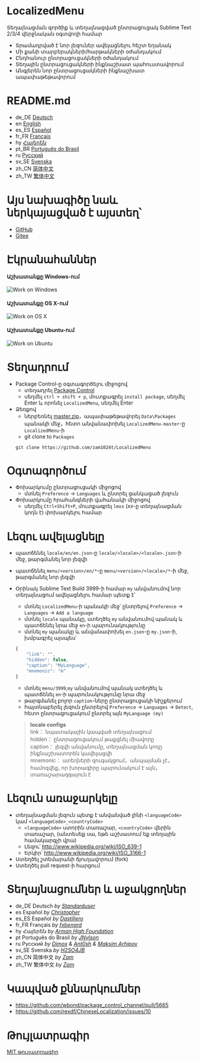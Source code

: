 # LocalizedMenu
Տեղայնացման գործիք և տեղայնացված ընտրացուցակ Sublime Text 2/3/4 վերջնական օգտվողի համար

- Տրամադրված է նոր լեզուներ ավելացնելու հեշտ եղանակ
- Մի քանի տարբերակների/հարթակների օժանդակում
- Ընդհանուր ընտրացուցակների օժանդակում
- Տեղային ընտրացուցակների ինքնաշխատ պահուստավորում
- Անգլերեն նոր ընտրացուցակների ինքնաշխատ ապափաթեթավորում

# README.md
- de_DE [Deutsch](readme/README.de_DE.md)
- en [English](../README.md)
- es_ES [Español](README.es_ES.md)
- fr_FR [Français](README.fr_FR.md)
- hy [Հայերեն](README.hy.md)
- pt_BR [Português do Brasil](README.pt_BR.md)
- ru [Русский](README.ru.md)
- sv_SE [Svenska](README.sv_SE.md)
- zh_CN [简体中文](README.zh_CN.md)
- zh_TW [繁体中文](README.zh_TW.md)

# Այս նախագիծը նաև ներկայացված է այստեղ՝
- [GitHub](https://github.com/zam1024t/LocalizedMenu)
- [Gitee](https://gitee.com/zam1024t/LocalizedMenu)

# Էկրանահաններ
#### Աշխատանքը Windows-ում
![Work on Windows](https://raw.githubusercontent.com/zam1024t/LocalizedMenu/shots/shots/LocalizedMenu_win.gif)
#### Աշխատանքը OS X-ում
![Work on OS X](https://raw.githubusercontent.com/zam1024t/LocalizedMenu/shots/shots/LocalizedMenu_osx.gif)
#### Աշխատանքը Ubuntu-ում
![Work on Ubuntu](https://raw.githubusercontent.com/zam1024t/LocalizedMenu/shots/shots/LocalizedMenu_linux.gif)

# Տեղադրում
- Package Control-ը օգտագործելու միջոցով
	- տեղադրել [Package Control](https://packagecontrol.io/installation)
	- սեղմել `ctrl + shift + p`, մուտքագրել `install package`, սեղմել Enter և որոնել `LocalizedMenu`, սեղմել Enter
- Ձեռքով
	- ներբեռնել [master.zip](https://github.com/zam1024t/LocalizedMenu/archive/master.zip)，ապափաթեթավորել `Data\Packages` պանակի մեջ，հետո անվանափոխել `LocalizedMenu-master`-ը `LocalizedMenu`-ի
	- git clone to `Packages`
	```
	git clone https://github.com/zam1024t/LocalizedMenu
	```

# Օգտագործում
- Փոխարկումը ընտրացուցակի միջոցով
	- մտնել `Preference` -> `Languages` և ընտրել ցանկացած լեզուն
- Փոխարկումը հրահանգների վահանակի միջոցով
	- սեղմել `Ctrl+Shift+P`, մուտքագրել `lmxx` (*xx*-ը տեղայնացման կոդն է) փոխարկելու համար

# Լեզու ավելացնելը
- պատճենել `locale/en/en.json`-ը `locale/<locale>/<locale>.json`-ի մեջ, թարգմանել նոր լեզվի
- պատճենել `menu/<version>/en/*`-ը `menu/<version>/<locale>/*`-ի մեջ, թարգմանել նոր լեզվի
- Օրինակ Sublime Text Build 3999-ի համար `my` անվանումով նոր տեղայնացում ավելացնելու համար պետք է՝
	- մտնել `LocalizedMenu`-ի պանակի մեջ՝ ընտրելով `Preference` -> `Languages` -> `Add a language`
	- մտնել `locale` պանակը, ստեղծել `my` անվանումով պանակ և պատճենել նրա մեջ `en`-ի պարունակությունը
	- մտնել `my` պանակը և անվանափոխել `en.json`-ը `my.json`-ի, խմբագրել այսպես՝

	```JavaScript
	{
		"link": "",
		"hidden": false,
		"caption": "MyLanguage",
		"mnemonic": "m"
	}
	```

	- մտնել `menu/3999`,`my` անվանումով պանակ ստեղծել և պատճենել `en`-ի պարունակությունը նրա մեջ
	- թարգմանել բոլոր `caption`-ները ընտրացուցակի նիշքերում
	- հայտնաբերել լեզուն ընտրելով `Preference` -> `Languages` -> `Detect`, հետո ընտրացուցակում ընտրել այն `MyLanguage (my)`

	> **locale configs**<br>
	> link： նպատակային կապված տեղայնացում<br>
	> hidden： ընտրացուցակում թաքցնել միավորը<br>
	> caption： լեզվի անվանումը, տեղայնացման կոդը ինքնաշխատորեն կավելացվի<br>
	> mnemonic： ստեղների զուգակցում，անպայման չէ，համոզվեք, որ խորագիրը պարունակում է այն，տառաշարազգայուն է

# Լեզուն առաջարկելը
- տեղայնացման լեզուն պետք է անվանված լինի `<languageCode>` կամ `<languageCode>_<countryCode>`
	- `<languageCode>` ստորին տառաշար, `<countryCode>` վերին տառաշար, (անտեսեք սա, եթե աշխատում եք տեղային համակարգչի վրա)
	- Լեզու՝ http://www.wikipedia.org/wiki/ISO_639-1
	- Երկիր՝ http://www.wikipedia.org/wiki/ISO_3166-1
- Ստեղծել շտեմարանի ճյուղավորում (fork)
- Ստեղծել pull request-ի հարցում

# Տեղայնացումներ և աջակցողներ
- de_DE Deutsch *by [Standarduser](https://github.com/Standarduser)*
- es Español *by [Christopher](https://t.me/Azriel_7589)*
- es_ES Español *by [Dastillero](https://github.com/dap39)*
- fr_FR Français *by [fxbenard](https://github.com/fxbenard)*
- hy Հայերեն *by [Arman High Foundation](https://github.com/ArmanHigh)*
- pt Português do Brasil *by [JNylson](https://github.com/jnylson)*
- ru Русский *by [Dimox](http://dimox.name) & [Ant0sh](https://github.com/Ant0sh) & [Maksim Arhipov](https://github.com/OSPanel)*
- sv_SE Svenska *by [H2SO4JB](https://github.com/H2SO4JB)*
- zh_CN 简体中文 *by [Zam](https://github.com/zam1024t)*
- zh_TW 繁体中文 *by [Zam](https://github.com/zam1024t)*

# Կապված քննարկումներ
- https://github.com/wbond/package_control_channel/pull/5665
- https://github.com/rexdf/ChineseLocalization/issues/10

# Թույլատրագիր
[MIT թույլատրագիր](ԹՈՒՅԼԱՏՐԱԳԻՐ)
